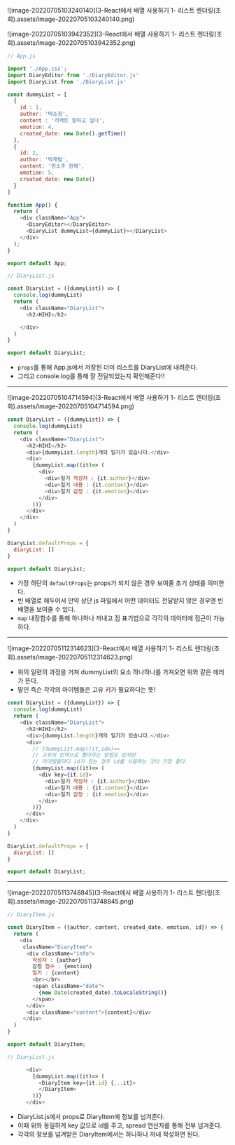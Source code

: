 ![image-20220705103240140](3-React에서 배열 사용하기 1- 리스트 렌더링(조회).assets/image-20220705103240140.png)







![image-20220705103942352](3-React에서 배열 사용하기 1- 리스트 렌더링(조회).assets/image-20220705103942352.png)

```js
// App.js

import './App.css';
import DiaryEditor from './DiaryEditor.js'
import DiaryList from './DiaryList.js'

const dummyList = [
  {
    id : 1,
    author: '박소정',
    content : '리액트 잘하고 싶다',
    emotion: 4,
    created_date: new Date().getTime()
  },
  {
    id: 2,
    author: '박재범',
    content: '원소주 원해',
    emotion: 5,
    created_date: new Date()
  }
]

function App() {
  return (
    <div className="App">
      <DiaryEditor></DiaryEditor>
      <DiaryList dummyList={dummyList}></DiaryList>
    </div>
  );
}

export default App;
```

```js
// DiaryList.js

const DiaryList = ({dummyList}) => {
  console.log(dummyList)
  return (
    <div className="DiaryList">
      <h2>HIHI</h2>

    </div>
  )
}

export default DiaryList;
```

- `props`를 통해 App.js에서 저장된 더미 리스트를 DiaryList에 내려준다.
- 그리고 console.log를 통해 잘 전달되었는지 확인해준다!!



---

![image-20220705104714594](3-React에서 배열 사용하기 1- 리스트 렌더링(조회).assets/image-20220705104714594.png)

```js
const DiaryList = ({dummyList}) => {
  console.log(dummyList)
  return (
    <div className="DiaryList">
      <h2>HIHI</h2>
      <div>{dummyList.length}개의 일기가 있습니다.</div>
      <div>
        {dummyList.map((it)=> (
          <div>
            <div>일기 작성자 : {it.author}</div>
            <div>일기 내용 : {it.content}</div>
            <div>일기 감정 : {it.emotion}</div>
          </div>
        ))}
      </div>
    </div>
  )
}

DiaryList.defaultProps = {
  diaryList: []
}

export default DiaryList;
```

- 가장 하단의 `defaultProps`는 props가 되지 않은 경우 보여줄 초기 상태를 의미한다.
- 빈 배열로 해두어서 만약 상단 js 파일에서 어떤 데이터도 전달받지 않은 경우엔 빈 배열을 보여줄 수 있다.
- `map` 내장함수를 통해 하나하나 꺼내고 점 표기법으로 각각의 데이터에 접근이 가능하다.



----



![image-20220705112314623](3-React에서 배열 사용하기 1- 리스트 렌더링(조회).assets/image-20220705112314623.png)

- 위의 일련의 과정을 거쳐 dummyList의 요소 하나하나를 가져오면 위와 같은 에러가 뜬다.
- 말인 즉슨 각각의 아이템들은 고유 키가 필요하다는 뜻!

```js
const DiaryList = ({dummyList}) => {
  console.log(dummyList)
  return (
    <div className="DiaryList">
      <h2>HIHI</h2>
      <div>{dummyList.length}개의 일기가 있습니다.</div>
      <div>
      	// {dummyList.map((it,idx)=>
      	// 고유의 인덱스로 뽑아주는 방법도 있지만
      	// 아이템들마다 id가 있는 경우 id를 사용하는 것이 가장 좋다.
        {dummyList.map((it)=> (
          <div key={it.id}>
            <div>일기 작성자 : {it.author}</div>
            <div>일기 내용 : {it.content}</div>
            <div>일기 감정 : {it.emotion}</div>
          </div>
        ))}
      </div>
    </div>
  )
}

DiaryList.defaultProps = {
  diaryList: []
}

export default DiaryList;
```



----



![image-20220705113748845](3-React에서 배열 사용하기 1- 리스트 렌더링(조회).assets/image-20220705113748845.png)

```js
// DiaryItem.js

const DiaryItem = ({author, content, created_date, emotion, id}) => {
  return (
    <div
     className="DiaryItem">
      <div className="info">
        작성자 : {author}
        감정 점수 : {emotion}
        일기 : {content}
        <br></br>
        <span className="date">
          {new Date(created_date).toLocaleString()}
        </span>
      </div>
      <div className="content">{content}</div>
     </div>
  )
}

export default DiaryItem;
```

```js
// DiaryList.js

      <div>
        {dummyList.map((it)=> (
          <DiaryItem key={it.id} {...it}>
          </DiaryItem>
        ))}
      </div>
```

- DiaryList.js에서 props로 DiaryItem에 정보를 넘겨준다.
- 이때 위와 동일하게 key 값으로 id를 주고, spread 연산자를 통해 전부 넘겨준다.
- 각각의 정보를 넘겨받은 DiaryItem에서는 하나하나 꺼내 작성하면 된다.